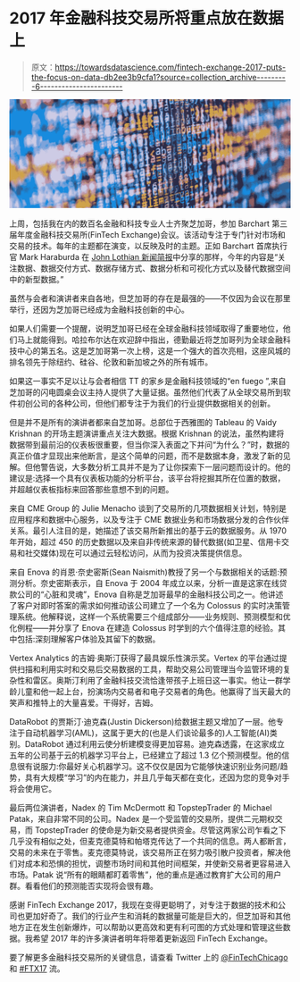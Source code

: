 # 2017 年金融科技交易所将重点放在数据上

> 原文：<https://towardsdatascience.com/fintech-exchange-2017-puts-the-focus-on-data-db2ee3b9cfa1?source=collection_archive---------6----------------------->

![](img/7b40b5d2f77a856a6720317d71afeea2.png)

上周，包括我在内的数百名金融和科技专业人士齐聚芝加哥，参加 Barchart 第三届年度金融科技交易所(FinTech Exchange)会议。该活动专注于专门针对市场和交易的技术。每年的主题都在演变，以反映及时的主题。正如 Barchart 首席执行官 Mark Haraburda 在 [John Lothian 新闻简报](http://www.johnlothiannews.com/2017/05/fintech-exchange-haraburda-says-alternative-data-next-step/)中分享的那样，今年的内容是“关注数据、数据交付方式、数据存储方式、数据分析和可视化方式以及替代数据空间中的新型数据。”

虽然与会者和演讲者来自各地，但芝加哥的存在是最强的——不仅因为会议在那里举行，还因为芝加哥已经成为金融科技创新的中心。

如果人们需要一个提醒，说明芝加哥已经在全球金融科技领域取得了重要地位，他们马上就能得到。哈拉布尔达在欢迎辞中指出，德勤最近将芝加哥列为全球金融科技中心的第五名。这是芝加哥第一次上榜，这是一个强大的首次亮相，这座风城的排名领先于除纽约、硅谷、伦敦和新加坡之外的所有城市。

如果这一事实不足以让与会者相信 TT 的家乡是金融科技领域的“en fuego ”,来自芝加哥的闪电圆桌会议主持人提供了大量证据。虽然他们代表了从全球交易所到软件初创公司的各种公司，但他们都专注于为我们的行业提供数据相关的创新。

但是并不是所有的演讲者都来自芝加哥。总部位于西雅图的 Tableau 的 Vaidy Krishnan 的开场主题演讲重点关注大数据。根据 Krishnan 的说法，虽然构建将数据带到最前沿的仪表板很重要，但当你深入表面之下并问“为什么？”时，数据的真正价值才显现出来他断言，是这个简单的问题，而不是数据本身，激发了新的见解。但他警告说，大多数分析工具并不是为了让你探索下一层问题而设计的。他的建议是:选择一个具有仪表板功能的分析平台，该平台将挖掘其所在位置的数据，并超越仪表板指标来回答那些意想不到的问题。

来自 CME Group 的 Julie Menacho 谈到了交易所的几项数据相关计划，特别是应用程序和数据中心服务，以及专注于 CME 数据业务和市场数据分发的合作伙伴关系。最引人注目的是，她描述了该交易所新推出的基于云的数据服务。从 1970 年开始，超过 450 的历史数据以及来自非传统来源的替代数据(如卫星、信用卡交易和社交媒体)现在可以通过云轻松访问，从而为投资决策提供信息。

来自 Enova 的肖恩·奈史密斯(Sean Naismith)教授了另一个与数据相关的话题:预测分析。奈史密斯表示，自 Enova 于 2004 年成立以来，分析一直是这家在线贷款公司的“心脏和灵魂”，Enova 自称是芝加哥最早的金融科技公司之一。他讲述了客户对即时答案的需求如何推动该公司建立了一个名为 Colossus 的实时决策管理系统。他解释说，这样一个系统需要三个组成部分——业务规则、预测模型和优化例程——并分享了 Enova 在建造 Colossus 时学到的六个值得注意的经验。其中包括:深刻理解客户体验及其留下的数据。

Vertex Analytics 的吉姆·奥斯汀获得了最具娱乐性演示奖。Vertex 的平台通过提供扫描和利用实时和交易后交易数据的工具，帮助交易公司管理当今监管环境的复杂性和雷区。奥斯汀利用了金融科技交流恰逢带孩子上班日这一事实。他让一群学龄儿童和他一起上台，扮演场内交易者和电子交易者的角色。他赢得了当天最大的笑声和推特上的大量喜爱。干得好，吉姆。

DataRobot 的贾斯汀·迪克森(Justin Dickerson)给数据主题又增加了一层。他专注于自动机器学习(AML)，这属于更大的(也是人们谈论最多的)人工智能(AI)类别。DataRobot 通过利用云使分析建模变得更加容易。迪克森透露，在这家成立五年的公司基于云的机器学习平台上，已经建立了超过 1.3 亿个预测模型。他的信息很有说服力:你最好关心机器学习。这不仅仅是因为它能够快速识别业务问题/趋势，具有大规模“学习”的内在能力，并且几乎每天都在变化，还因为您的竞争对手将会使用它。

最后两位演讲者，Nadex 的 Tim McDermott 和 TopstepTrader 的 Michael Patak，来自非常不同的公司。Nadex 是一个受监管的交易所，提供二元期权交易，而 TopstepTrader 的使命是为新交易者提供资金。尽管这两家公司乍看之下几乎没有相似之处，但麦克德莫特和帕塔克传达了一个共同的信息。两人都断言，交易的未来在于零售。麦克德莫特说，该交易所正在努力吸引散户投资者，解决他们对成本和恐惧的担忧，调整市场时间和其他时间框架，并使新交易者更容易进入市场。Patak 说“所有的眼睛都盯着零售”，他的重点是通过教育扩大公司的用户群。看看他们的预测能否实现将会很有趣。

感谢 FinTech Exchange 2017，我现在变得更聪明了，对专注于数据的技术和公司也更加好奇了。我们的行业产生和消耗的数据量可能是巨大的，但芝加哥和其他地方正在发生创新爆炸，可以帮助以更高效和更有利可图的方式处理和管理这些数据。我希望 2017 年的许多演讲者明年将带着更新返回 FinTech Exchange。

要了解更多金融科技交易所的关键信息，请查看 Twitter 上的 [@FinTechChicago](https://twitter.com/fintechchicago) 和 [#FTX17](https://twitter.com/search?q=%23FTX17) 流。